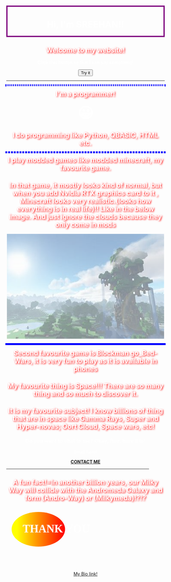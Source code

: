 <html>           
<head> 
 <style>
img {
  opacity: 0.5;
}

img:hover {
  opacity: 1.0;
}
</style>
 <style>
h2 {
  text-shadow: 2px 2px 5px red;
}
</style>
 <style>
p {outline-color:blue;}

p.dotted {outline-style: dotted;}
p.dashed {outline-style: dashed;}
p.solid {outline-style: solid;}
p.double {outline-style: double;}
p.groove {outline-style: groove;}
 </style>
 <link rel="icon" type="image/x-icon" href="/Sreehan-s-website/Untitled.jpg">
</head>
<body style= "background-repeat: no-repeat;background-size: 100% 100%;background-attachment: fixed;" background="hd.jpg" text="#ffffff">
<title>Page Title</title>
<b> <div style="border: 4px solid purple"> <h1 align="center"> <span style="color:white"> Hi, I'm SREEHAN!! </span> </h1> </div>
       <span style ="color:white"> <h2> <center> Welcome to my website! </center> </h2> </span> 
 <center> <script>
  function myFunction() {
    document.getElementById("demo").innerHTML = "Hello Friend !!";
  }
  </script>
<p id="demo">Click this button so that I can say something!</p>
<button type="button" onclick="myFunction()">Try it</button> </center>
<hr size="10">
<p class="dotted">  <h2 align="center"> <span style="color:white"> I'm a programmer! </span> </h2><center> <font size ="12">  &#128512; </font> </center>
<h2> <center> <span style="color:white"> I do programming like Python, QBASIC, HTML etc. </span> </center> </h2></p>
<p>
<p class="dashed"> <h2> <center> <span style="color:white"> I play modded games like modded minecraft, my favourite game. </span> </center> </h2>
 <h2> <center> <span style="color:white"> In that game, it mostly looks kind of normal, but when you add Nvidia RTX graphics card to it , Minecraft looks very realistic.(looks how everything is in real life)!! Like in the below image. And just ignore the clouds because they only come in mods  </span> </center> </h2></p>
<center> <img src="realminecraft.jpg" width="500" height="333"> </center>
<p class="solid"> <h2> <center> <span style="color:white"> Second favourite game is Blockman go_Bed-Wars, it is very fun to play as it is available in phones </span> </center> </h2>
<p> <h2> <center> <font color ="white"> My favourite thing is Space!!! There are so many thing and so much to discover it. </font> </center> </h2>
<h2> <center> <span style="color:white"> It is my favourite subject! I know billions of thing that are in space like Gamma Rays, Super and Hyper-novas; Oort Cloud, Space wars, etc! </span> </center> </h2> </p>
 <center> <div class="contact-me">                                                                                                                                       
            <h3 class="contact-title">Do you want to chat to me? Okay, fine, here it is!</h3>
       <p class="contact-message">Email here!</p>
       <a class="btn" href="mailto:asreehan@outlook.com">CONTACT ME</a>
          </div> 
          </center> <p>
</p>
<hr align="center" size="6" width="90%" Color="yellow">              
 <span style="color:white"> <h2> <center> A fun fact!=In another billion years, our Milky Way will collide with the Andromeda Galaxy and form (Andro-Way) or (Milkymeda)!?!? </center> </h2> </span> 
<center> <svg height="200" width="500">
  <defs>
    <linearGradient id="grad1" x1="10%" y1="0%" x2="100%" y2="0%">
      <stop offset="0%"
      style="stop-color:rgb(255,255,0);stop-opacity:1" />
      <stop offset="100%"
      style="stop-color:rgb(255,0,0);stop-opacity:1" />
    </linearGradient>
  </defs>
  <ellipse cx="100" cy="70" rx="85" ry="55" fill="url(#grad1)" />
  <text fill="#ffffff" font-size="35" font-family="Verdana"
        x="50" y="80">THANK YOU</text> </b>
  <center> <div class="bio link">
 <a class="btn" href="https://bio.link/sreehanadigopula">My Bio link! </a>
  </div>
           </center> 
 </svg> </center>
                                                                                                                                   
